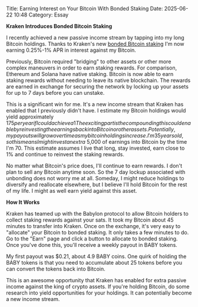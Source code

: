 Title: Earning Interest on Your Bitcoin With Bonded Staking 
Date: 2025-06-22 10:48
Category: Essay

**Kraken Introduces Bonded Bitcoin Staking**

I recently achieved a new passive income stream by tapping into my long Bitcoin holdings.
Thanks to Kraken's new [bonded Bitcoin staking](https://support.kraken.com/articles/overview-of-bitcoin-staking-on-kraken)
I'm now earning 0.25%-1% APR in interest against my Bitcoin.

Previously, Bitcoin required "bridging" to other assets or other more complex maneuvers in order to earn 
staking rewards. For comparison, Ethereum and Solana have native staking. Bitcoin is now able to earn 
staking rewards without needing to leave its native blockchain. The rewards are earned in exchange 
for securing the network by locking up your assets for up to 7 days before you can unstake.

This is a significant win for me. It's a new income stream that Kraken has enabled that I previously didn't have. 
I estimate my Bitcoin holdings would yield approximately $175 per year if I could achieve a 1% yield. 
The exciting part is the compounding this could enable by reinvesting the earnings back into Bitcoin 
or other assets. Potentially, my payouts will grow over time as my bitcoin holdings increase. I'm 35 years old, 
so this means I might invest an extra ~$5,000 of earnings into Bitcoin by the time I'm 70. This estimate assumes 
I live that long, stay invested, earn close to 1% and continue to reinvest the staking rewards.

No matter what Bitcoin's price does, I'll continue to earn rewards. I don't plan to sell any Bitcoin anytime soon.
So the 7 day lockup associated with unbonding does not worry me at all. Someday, I might reduce holdings to diversify 
and reallocate elsewhere, but I believe I'll hold Bitcoin for the rest of my life. I might as well earn yield against this asset.

**How It Works**

Kraken has teamed up with the Babylon protocol to allow Bitcoin holders to collect staking rewards against your sats.
It took my Bitcoin about 45 minutes to transfer into Kraken. Once on the exchange, it's very easy to "allocate" 
your Bitcoin to bonded staking. It only takes a few minutes to do. Go to the "Earn" page and click a button 
to allocate to bonded staking. Once you've done this, you'll receive a weekly payout in BABY tokens. 

My first payout was $0.21, about 4.9 BABY coins. One quirk of holding the BABY tokens is that you need to 
accumulate about 25 tokens before you can convert the tokens back into Bitcoin.

This is an awesome opportunity that Kraken has enabled for extra passive income against the king of crypto assets.
If you're holding Bitcoin, do some research into yield opportunities for your holdings. It can potentially 
become a new income stream.




